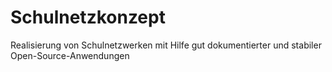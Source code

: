 # Schulnetzkonzept
Realisierung von Schulnetzwerken mit Hilfe gut dokumentierter und stabiler Open-Source-Anwendungen

